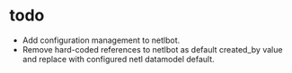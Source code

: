 # todo

- Add configuration management to netlbot.
- Remove hard-coded references to netlbot as default created_by
  value and replace with configured netl datamodel default.

